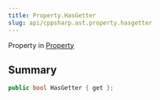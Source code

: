```yaml
---
title: Property.HasGetter
slug: api/cppsharp.ast.property.hasgetter
---
```

Property in [Property](/api/cppsharp/ast/property)

## Summary



```csharp
public bool HasGetter { get };
```

